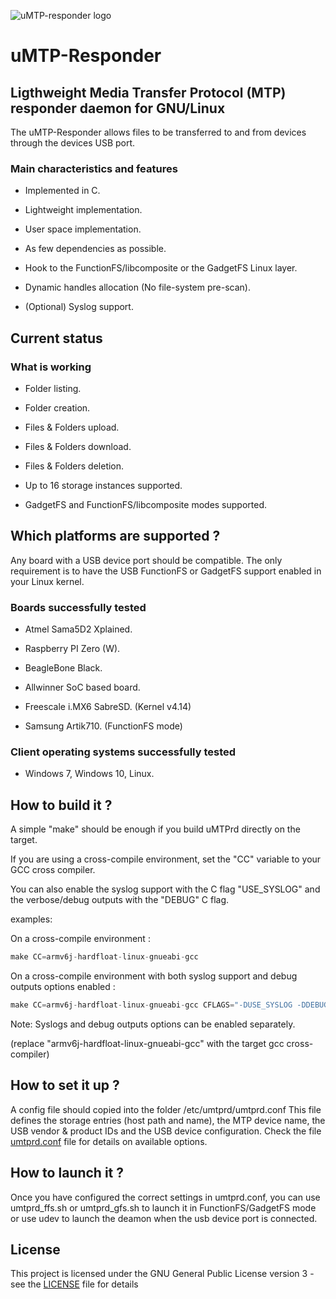 ![uMTP-responder logo](https://raw.githubusercontent.com/viveris/uMTP-Responder/master/img/umtp-128h.png
)

# uMTP-Responder

## Ligthweight Media Transfer Protocol (MTP) responder daemon for GNU/Linux

The uMTP-Responder allows files to be transferred to and from devices through the devices USB port.

### Main characteristics and features

- Implemented in C.

- Lightweight implementation.

- User space implementation.

- As few dependencies as possible.

- Hook to the FunctionFS/libcomposite or the GadgetFS Linux layer.

- Dynamic handles allocation (No file-system pre-scan).

- (Optional) Syslog support.

## Current status

### What is working

- Folder listing.

- Folder creation.

- Files & Folders upload.

- Files & Folders download.

- Files & Folders deletion.

- Up to 16 storage instances supported.

- GadgetFS and FunctionFS/libcomposite modes supported.

## Which platforms are supported ?

Any board with a USB device port should be compatible. The only requirement is to have the USB FunctionFS or GadgetFS support enabled in your Linux kernel.

### Boards successfully tested

- Atmel Sama5D2 Xplained.

- Raspberry PI Zero (W).

- BeagleBone Black.

- Allwinner SoC based board.

- Freescale i.MX6 SabreSD. (Kernel v4.14)

- Samsung Artik710. (FunctionFS mode)

### Client operating systems successfully tested

- Windows 7, Windows 10, Linux.

## How to build it ?

A simple "make" should be enough if you build uMTPrd directly on the target.

If you are using a cross-compile environment, set the "CC" variable to your GCC cross compiler.

You can also enable the syslog support with the C flag "USE_SYSLOG" and the verbose/debug outputs with the "DEBUG" C flag.

examples:

On a cross-compile environment :

```c
make CC=armv6j-hardfloat-linux-gnueabi-gcc
```

On a cross-compile environment with both syslog support and debug outputs options enabled :

```c
make CC=armv6j-hardfloat-linux-gnueabi-gcc CFLAGS="-DUSE_SYSLOG -DDEBUG"
```

Note: Syslogs and debug outputs options can be enabled separately.

(replace "armv6j-hardfloat-linux-gnueabi-gcc" with the target gcc cross-compiler)

## How to set it up ?

A config file should copied into the folder /etc/umtprd/umtprd.conf
This file defines the storage entries (host path and name), the MTP device name, the USB vendor & product IDs and the USB device configuration.
Check the file [umtprd.conf](conf/umtprd.conf) file for details on available options.

## How to launch it ?

Once you have configured the correct settings in umtprd.conf, you can use umtprd_ffs.sh or umtprd_gfs.sh to launch it in FunctionFS/GadgetFS mode or use udev to launch the deamon when the usb device port is connected.

## License

This project is licensed under the GNU General Public License version 3 - see the [LICENSE](LICENSE) file for details
